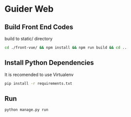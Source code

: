 # Guider Web

## Build Front End Codes

build to static/ directory

```sh
cd ./front-vue/ && npm install && npm run build && cd ..
```

## Install Python Dependencies

It is recomended to use Virtualenv 

```sh
pip install -r requirements.txt

```
## Run

```sh
python manage.py run
```

